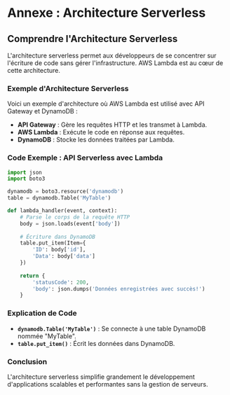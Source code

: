 # Annexe : Architecture Serverless

## Comprendre l'Architecture Serverless

L'architecture serverless permet aux développeurs de se concentrer sur l'écriture de code sans gérer l'infrastructure. AWS Lambda est au cœur de cette architecture.

### Exemple d'Architecture Serverless

Voici un exemple d'architecture où AWS Lambda est utilisé avec API Gateway et DynamoDB :

- **API Gateway** : Gère les requêtes HTTP et les transmet à Lambda.
- **AWS Lambda** : Exécute le code en réponse aux requêtes.
- **DynamoDB** : Stocke les données traitées par Lambda.

### Code Exemple : API Serverless avec Lambda

```python
import json
import boto3

dynamodb = boto3.resource('dynamodb')
table = dynamodb.Table('MyTable')

def lambda_handler(event, context):
    # Parse le corps de la requête HTTP
    body = json.loads(event['body'])
    
    # Écriture dans DynamoDB
    table.put_item(Item={
        'ID': body['id'],
        'Data': body['data']
    })
    
    return {
        'statusCode': 200,
        'body': json.dumps('Données enregistrées avec succès!')
    }
```

### Explication de Code

- **`dynamodb.Table('MyTable')`** : Se connecte à une table DynamoDB nommée "MyTable".
- **`table.put_item()`** : Écrit les données dans DynamoDB.

### Conclusion

L'architecture serverless simplifie grandement le développement d'applications scalables et performantes sans la gestion de serveurs.
